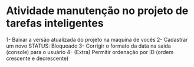 # Atividade manutenção no projeto de tarefas inteligentes

1- Baixar a versão atualizada do projeto na maquina de vocês
2- Cadastrar um novo STATUS: Bloqueado
3- Corrigir o formato da data na saída (console) para o usuário
4- (Extra) Permitir ordenação por ID (ordem crescente e decrescente)